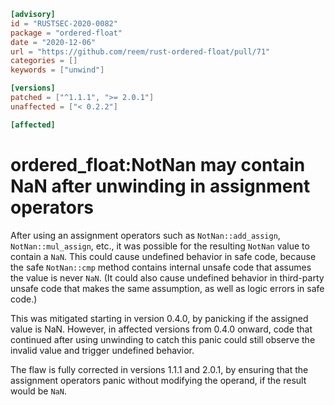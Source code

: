 ```toml
[advisory]
id = "RUSTSEC-2020-0082"
package = "ordered-float"
date = "2020-12-06"
url = "https://github.com/reem/rust-ordered-float/pull/71"
categories = []
keywords = ["unwind"]

[versions]
patched = ["^1.1.1", ">= 2.0.1"]
unaffected = ["< 0.2.2"]

[affected]
```

# ordered_float:NotNan may contain NaN after unwinding in assignment operators

After using an assignment operators such as `NotNan::add_assign`, `NotNan::mul_assign`, etc., it was possible for the resulting `NotNan` value to contain a `NaN`.  This could cause undefined behavior in safe code, because the safe `NotNan::cmp` method contains internal unsafe code that assumes the value is never `NaN`.  (It could also cause undefined behavior in third-party unsafe code that makes the same assumption, as well as logic errors in safe code.)

This was mitigated starting in version 0.4.0, by panicking if the assigned value is NaN.  However, in affected versions from 0.4.0 onward, code that continued after using unwinding to catch this panic could still observe the invalid value and trigger undefined behavior.

The flaw is fully corrected in versions 1.1.1 and 2.0.1, by ensuring that the assignment operators panic without modifying the operand, if the result would be `NaN`.
